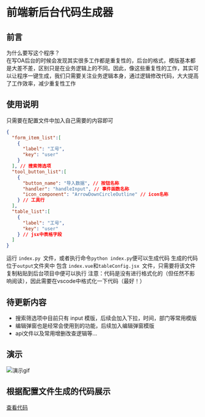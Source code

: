 # 前端新后台代码生成器
## 前言
为什么要写这个程序？  
在写OA后台的时候会发现其实很多工作都是重复性的，后台的格式，模版基本都是大差不差，区别只是在业务逻辑上的不同。因此，像这些重复性的工作，其实可以让程序一键生成，我们只需要关注业务逻辑本身，通过逻辑修改代码，大大提高了工作效率，减少重复性工作
## 使用说明
只需要在配置文件中加入自己需要的内容即可
```json
{
  "form_item_list":[
    {
      "label": "工号",
      "key": "user"
    }
  ], // 搜索筛选项
  "tool_button_list":[
    {
      "button_name": "导入数据", // 按钮名称
      "handler": "handleInput", // 事件函数名称
      "icon_component": "ArrowDownCircleOutline" // icon名称
    } // 工具行
  ],
  "table_list":[
    {
      "label": "工号",
      "key": "user"
    } // jsx中表格字段
  ]
}
```
运行 `index.py `文件，或者执行命令`python index.py`便可以生成代码
生成的代码位于`output`文件夹中
包含 `index.vue`和`tableConfig.jsx `文件，只需要将该文件复制粘贴到后台项目中便可以执行
注意：代码是没有进行格式化的（但任然不影响阅读），因此需要在vscode中格式化一下代码（最好！）

## 待更新内容

- 搜索筛选项中目前只有 input 模版，后续会加入下拉，时间，部门等常用模版
- 编辑弹窗也是经常会使用到的功能，后续加入编辑弹窗模版
- api文件以及常用增删改查逻辑等...
## 演示
![演示gif](https://cdn.nlark.com/yuque/0/2024/gif/26376404/1724150902921-3a43c14a-729d-4ecb-b4a0-171d91d50a9f.gif)
## 根据配置文件生成的代码展示
[查看代码](./doc/demoCode.md)
